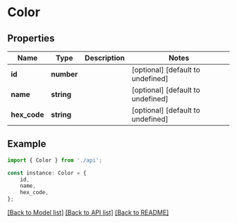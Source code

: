 # Color


## Properties

Name | Type | Description | Notes
------------ | ------------- | ------------- | -------------
**id** | **number** |  | [optional] [default to undefined]
**name** | **string** |  | [optional] [default to undefined]
**hex_code** | **string** |  | [optional] [default to undefined]

## Example

```typescript
import { Color } from './api';

const instance: Color = {
    id,
    name,
    hex_code,
};
```

[[Back to Model list]](../README.md#documentation-for-models) [[Back to API list]](../README.md#documentation-for-api-endpoints) [[Back to README]](../README.md)
